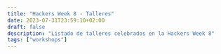 ```yaml
---
title: "Hackers Week 8 - Talleres"
date: 2023-07-31T23:59:10+02:00
draft: false
description: "Listado de talleres celebrados en la Hackers Week 8"
tags: ["workshops"]
---
```

